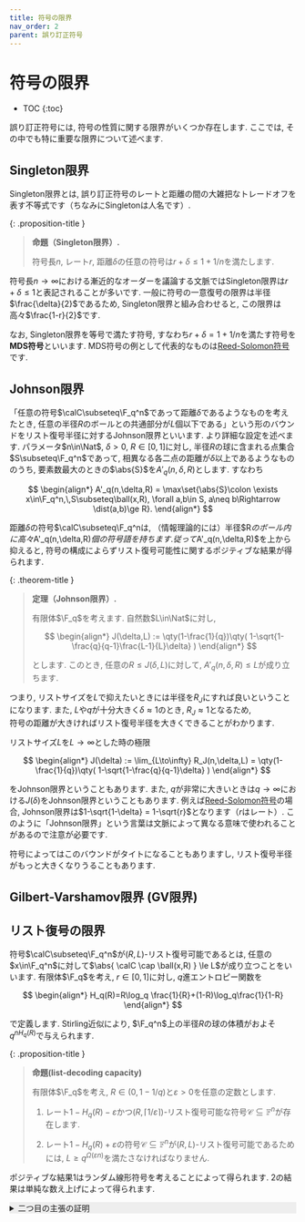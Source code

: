 ```yaml
---
title: 符号の限界
nav_order: 2
parent: 誤り訂正符号
---
```


# 符号の限界

* TOC
{:toc}


誤り訂正符号には, 符号の性質に関する限界がいくつか存在します. ここでは, その中でも特に重要な限界について述べます. 

## Singleton限界

Singleton限界とは, 誤り訂正符号のレートと距離の間の大雑把なトレードオフを表す不等式です（ちなみにSingletonは人名です）. 

{: .proposition-title }
> **命題（Singleton限界）.**
>
> 符号長$n$, レート$r$, 距離$\delta$の任意の符号は$r+\delta\le 1+1/n$を満たします. 

符号長$n\to\infty$における漸近的なオーダーを議論する文脈ではSingleton限界は$r+\delta\le 1$と表記されることが多いです. 
一般に符号の一意復号の限界は半径$\frac{\delta}{2}$であるため, Singleton限界と組み合わせると, この限界は高々$\frac{1-r}{2}$です. 

なお, Singleton限界を等号で満たす符号, すなわち$r+\delta = 1+1/n$を満たす符号を**MDS符号**といいます. 
MDS符号の例として代表的なものは[Reed-Solomon符号]({{site.baseurl}}/docs/error-correcting_code/Reed-Solomon)です. 

## Johnson限界

「任意の符号$\calC\subseteq\F_q^n$であって距離$\delta$であるようなものを考えたとき, 任意の半径$R$のボールとの共通部分が$L$個以下である」という形のバウンドをリスト復号半径に対するJohnson限界といいます. 
より詳細な設定を述べます. 
パラメータ$n\in\Nat$, $\delta>0$, $R\in[0,1]$に対し, 半径$R$の球に含まれる点集合$S\subseteq\F_q^n$であって, 相異なる各二点の距離が$\delta$以上であるようなもののうち, 要素数最大のときの$\abs{S}$を$A'_q(n,\delta,R)$とします. 
すなわち

$$
  \begin{align*}
    A'_q(n,\delta,R) = \max\set{\abs{S}\colon \exists x\in\F_q^n,\,S\subseteq\ball(x,R), \forall a,b\in S, a\neq b\Rightarrow \dist(a,b)\ge R}.
  \end{align*}
$$

距離$\delta$の符号$\calC\subseteq\F_q^nは, （情報理論的には）半径$R$のボール内に高々$A'_q(n,\delta,R)$個の符号語を持ちます. 
従って$A'_q(n,\delta,R)$を上から抑えると, 符号の構成によらずリスト復号可能性に関するポジティブな結果が得られます. 

{: .theorem-title }
> **定理（Johnson限界）.**
>
> 有限体$\F_q$を考えます. 自然数$L\in\Nat$に対し,  
> 
> $$
  \begin{align*}
    J(\delta,L) := \qty(1-\frac{1}{q})\qty( 1-\sqrt{1-\frac{q}{q-1}\frac{L-1}{L}\delta} )
  \end{align*}
> $$
>
> とします. このとき, 任意の$R\le J(\delta,L)$に対して, $A'_q(n,\delta,R)\le L$が成り立ちます. 

つまり, リストサイズを$L$で抑えたいときには半径を$R_J$にすれば良いということになります. 
また, $L$や$q$が十分大きく$\delta\approx 1$のとき, $R_J\approx 1$となるため,  
符号の距離が大きければリスト復号半径を大きくできることがわかります. 

リストサイズ$L$を$L\to \infty$とした時の極限

$$
  \begin{align*}
    J(\delta) := \lim_{L\to\infty} R_J(n,\delta,L) = \qty(1-\frac{1}{q})\qty( 1-\sqrt{1-\frac{q}{q-1}\delta} )
  \end{align*}
$$

をJohnson限界ということもあります. また, $q$が非常に大きいときは$q\to\infty$における$J(\delta)$をJohnson限界ということもあります. 例えば[Reed-Solomon符号]({{site.baseurl}}/docs/error-correcting_code/Reed-Solomon)の場合, Johnson限界は$1-\sqrt{1-\delta} = 1-\sqrt{r}$となります（$r$はレート）. 
このように「Johnson限界」という言葉は文脈によって異なる意味で使われることがあるので注意が必要です. 

符号によってはこのバウンドがタイトになることもありますし, リスト復号半径がもっと大きくなりうることもあります. 

## Gilbert-Varshamov限界 (GV限界)

## リスト復号の限界

符号$\calC\subseteq\F_q^n$が$(R,L)$-リスト復号可能であるとは, 任意の$x\in\F_q^n$に対して$\abs{ \calC \cap \ball(x,R) } \le L$が成り立つことをいいます. 
有限体$\F_q$を考え, $r\in[0,1]$に対し, $q$進エントロピー関数を

$$
  \begin{align*}
    H_q(R)=R\log_q \frac{1}{R}+(1-R)\log_q\frac{1}{1-R}
  \end{align*}
$$

で定義します. Stirling近似により, $\F_q^n$上の半径$R$の球の体積がおよそ$q^{nH_q(R)}$で与えられます. 

{: .proposition-title }
> **命題(list-decoding capacity)**
>
> 有限体$\F_q$を考え, $R\in (0,1-1/q)$と$\varepsilon>0$を任意の定数とします. 
>
> 1. レート$1-H_q(R)-\varepsilon$かつ$(R,\lceil 1/\varepsilon\rceil)$-リスト復号可能な符号$\mathcal{C}\subseteq\mathbb{F}^n$が存在します. 
>
> 2. レート$1-H_q(R)+\varepsilon$の符号$\mathcal{C}\subseteq\mathbb{F}^n$が$(R,L)$-リスト復号可能であるためには, $L \ge q^{\Omega(\varepsilon n)}$を満たさなければなりません. 

ポジティブな結果1はランダム線形符号を考えることによって得られます. 2の結果は単純な数え上げによって得られます. 

<details markdown="1" style="background-color: #eee;">
<summary style="display: list-item">二つ目の主張の証明</summary>
  確率変数$X$を,
  一様ランダムな点$x\sim\F_q^n$を中心とした半径$R$のボールに含まれる符号語の個数とします.
  符号$\calC$の要素数は$\abs{\calC}=q^{n(1-H_q(R)+\varepsilon)}$なので,
  $X$の期待値は

  $$
    \begin{align*}
      \E[X] &= \sum_{z\in\calC}\Pr[x\in\ball(z,R)] \\
      &= \abs{\calC}\Pr[x\in\ball(0,R)] \\
      &\approx \abs{\calC}q^{-n+nH_q(R)} \\
      &= q^{n(1-H_q(R)+\varepsilon)-n+nH_q(R)} \\
      &= q^{n\varepsilon}
    \end{align*}
  $$
  
  となります. よって, ある点$x\in\F_q^n$に対して$\abs{\ball(x,R)\cap \calC}>q^{n\varepsilon} $となるので,
  リストサイズは$L\ge q^{\varepsilon n}$でなければなりません.
</details>

